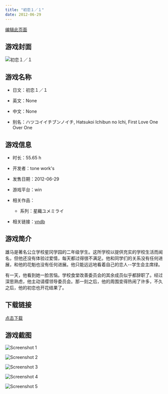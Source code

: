 ```yaml
---
title: "初恋１／１"
date: 2012-06-29
---
```

[编辑此页面](https://github.com/ACG-3/ADV3-source/blob/main/source/_posts/%E5%88%9D%E6%81%8B%EF%BC%91%EF%BC%8F%EF%BC%91.md)

## 游戏封面

![初恋１／１](https%3A//pan.timero.xyz/onedrive/img_lib_001/%E5%88%9D%E6%81%8B%EF%BC%91%EF%BC%8F%EF%BC%91_cover.avif)


## 游戏名称

- 日文：初恋１／１
- 英文：None
- 中文：None

- 别名：ハツコイイチブンノイチ, Hatsukoi Ichibun no Ichi, First Love One Over One


## 游戏信息

- 时长：55.65 h
- 开发者：tone work's
- 发售日期：2012-06-29
- 游戏平台：win
- 相关作品：
   - 系列：星織ユメミライ

- 相关链接：[vndb](https://vndb.org/v9124)


## 游戏简介

雄马是著名公立学校星冈学园的二年级学生。这所学校以提供充实的学校生活而闻名，但他还没有体验过爱情，每天都过得很不满足。他和同学们的关系没有任何进展，和他的花魁也没有任何进展。他只能远远地看着自己的恋人--学生会主席绿。

有一天，他看到她一脸苦恼。学校食堂改善委员会的其余成员似乎都辞职了。经过深思熟虑，他主动请缨领导委员会。那一刻之后，他的周围变得热闹了许多，不久之后，他的初恋也开花结果了。




## 下载链接

[点击下载](https://pan.timero.xyz/onedrive/adv_lib_001/%E5%88%9D%E6%81%8B%EF%BC%91%EF%BC%8F%EF%BC%91)


## 游戏截图


![Screenshot 1](https%3A//pan.timero.xyz/onedrive/img_lib_001/%E5%88%9D%E6%81%8B%EF%BC%91%EF%BC%8F%EF%BC%91_Screenshot_1.avif)

![Screenshot 2](https%3A//pan.timero.xyz/onedrive/img_lib_001/%E5%88%9D%E6%81%8B%EF%BC%91%EF%BC%8F%EF%BC%91_Screenshot_2.avif)

![Screenshot 3](https%3A//pan.timero.xyz/onedrive/img_lib_001/%E5%88%9D%E6%81%8B%EF%BC%91%EF%BC%8F%EF%BC%91_Screenshot_3.avif)

![Screenshot 4](https%3A//pan.timero.xyz/onedrive/img_lib_001/%E5%88%9D%E6%81%8B%EF%BC%91%EF%BC%8F%EF%BC%91_Screenshot_4.avif)

![Screenshot 5](https%3A//pan.timero.xyz/onedrive/img_lib_001/%E5%88%9D%E6%81%8B%EF%BC%91%EF%BC%8F%EF%BC%91_Screenshot_5.avif)

